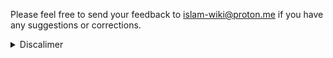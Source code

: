 Please feel free to send your feedback to <a href="mailto:islam-wiki@proton.me">islam-wiki@proton.me</a> if you have any suggestions or corrections.
</br>

<details>
<summary style="text-align: left;">Discalimer</summary>

> Assalamu Aleikum (Peace be upon you), 
> 
> ﷽ 
>
> This guide is compiled from various sources and there may be minor discrepancies and incorrect details. The main purpose of the guide was to combine an overview of the whole timeline of the world as of we know today according to Islamic sources. 
> 
> Allahu Alim. Only God knows the ultimate truth. Quran is the only Word of God that reached our time uncorrupted. Quran has many stories confirming some parts about the Biblical prophets. Thus, the core structure of this guide is based on narrations of the Quran. Tafsir and verses are copied from various open sources.
> 
> Other sources of this guide include: authentic hadiths, some non-authentic hadith, the Bible (Old Testament), some opinions of great islamic scholars of the past, a book by Karen Armstrong "Islam: A Short History", a book "Muhammad, His Biography Based on Earliest Sources". Some parts are derived from youtube lectures of sheikhs of our time (mostly Yasir Qadhi and Omar Suleiman) without providing the original source. I am personally not an Islamic scholar, so I tried to stick to aforementioned sources. I have gathered the information, currated it, combined together and did some editing.
>
> A lot of info also used from [alim.org](https://www.alim.org/history), Wikipedia, [al-islam.org](https://www.al-islam.org/sw) (This one is from Shia sources.) and various other websites. Mostly these websites contain open-source tafsir, hadith, etc. This website is created not for commercial purposes, but only for purposes of educating myself and anyone who might be interested. Inshaallah, the copied parts does not violate the [Fair Use Law](https://www.findlaw.com/smallbusiness/intellectual-property/fair-use-law.html). In the future, I plan to compress the text, cut the unnecessart parts, move towards leaving only Quran, hadith and tafsir, and provide links with direct sources.
>
> Also, it is worth mentioning that Islam is not a completely new religion. It is the continuation of Abrahamic religions. Although there are differentiations in narration about certain figures, Islam, Judaism and Christianity share the same prophets and are built on the base of the same dogma -- Onenness of God.
> 
> According to Islamic tradition, every nation had its prophet. Quran mentions 25 prophets by name. Many Biblical prophets are not mentioned in this guide because there was no authentic hadith about this particular prophet in Islamic tradition.
>
> Please feel free to send feedback to <a href="mailto:islam-wiki@proton.me">islam-wiki@proton.me</a> if you come across parts that contradict the Quran or authentic ahadith or if the timeline order is incorrect. 
> 
> May Allah guide us all to the right path.

</details>